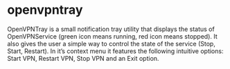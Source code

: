 # openvpntray

OpenVPNTray is a small notification tray utility that displays the status of OpenVPNService (green icon means running, red icon means stopped). 
It also gives the user a simple way to control the state of the service (Stop, Start, Restart).
In it’s context menu it features the following intuitive options: Start VPN, Restart VPN, Stop VPN and an Exit option.
